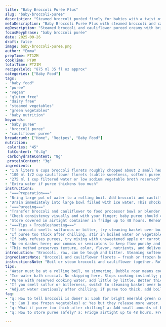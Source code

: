 ```yaml
---
title: "Baby Broccoli Purée Plus"
slug: "baby-broccoli-puree"
description: "Steamed broccoli puréed finely for babies with a twist of cauliflower for milder taste. Subtle texture, vibrant green preserved by ice bath. Water from cooking adjusted to get right consistency. Slightly altered times and ingredient quantities to balance nutrition and texture. Dairy free, gluten free, vegan. Ideal for introducing green vegetables early on. Uses tactile and visual doneness cues instead of strict timing."
metaDescription: "Baby Broccoli Purée Plus with steamed broccoli and cauliflower, vibrant green color locked by ice bath, creamy texture using reserved cooking water, dairy free and vegan."
ogDescription: "Steamed broccoli and cauliflower pureed creamy with bright green color locked by ice bath. Dairy free, gluten free, vegan baby puree with tactile cues for done."
focusKeyphrase: "baby broccoli purée"
date: 2025-09-26
draft: false
image: baby-broccoli-puree.png
author: "Emma"
prepTime: PT12M
cookTime: PT9M
totalTime: PT21M
recipeYield: "875 ml 35 fl oz approx"
categories: ["Baby Food"]
tags:
- "baby food"
- "puree"
- "vegan"
- "gluten free"
- "dairy free"
- "steamed vegetables"
- "green vegetables"
- "baby nutrition"
keywords:
- "baby puree"
- "broccoli puree"
- "cauliflower puree"
breadcrumb: ["Home", "Recipes", "Baby Food"]
nutrition: 
 calories: "45"
 fatContent: "0.4g"
 carbohydrateContent: "8g"
 proteinContent: "3g"
ingredients:
- "1.9 liters 8 cups broccoli florets roughly chopped about 2 small heads"
- "100 ml 1/2 cup cauliflower florets (subtle sweetness, softens puree)"
- "275 ml 1 cup filtered water or low sodium vegetable broth reserved"
- "Extra water if puree thickens too much"
instructions:
- "===Preparation==="
- "Bring large pot of water to a rolling boil. Add broccoli and cauliflower florets. The water should roll continuously — bubble roar, no simmering — to avoid mushy, flavorless veg. Cook 7 to 9 minutes watch color change bright emerald green; feel tender but not falling apart using fork or skewer. Timing flexible, trust touch. Larger stems may need extra minute."
- "Drain immediately into large bowl filled with ice water. This shocks the broccoli, preserves vivid color and stops carryover cooking. If skipped, broccoli keeps softening and turns dull olive; no thanks. Let broccoli sit no more than 2 minutes chilling fast, then drain again thoroughly."
- "===Pureeing==="
- "Transfer broccoli and cauliflower to food processor bowl or blender. Add reserved cooking water a little at a time. Pulse then blend smooth. Texture should be creamy but not runny. Add water cautiously; better to add later than dilute upfront. If you have no food processor, mash with fork but expect coarse bits; fine mesh sieve or blender is preferable."
- "Check consistency visually and with your finger; baby puree should coat finger lightly but not drip. Adjust water or broth accordingly. Taste is mild; cauliflower adds subtle sweetness making the puree less bitter and more palatable for little palates."
- "Store covered in airtight container in fridge up to 48 hours. Reheat gently to avoid nutrient loss. Freeze in portioned trays with space to expand."
- "===Tips + Troubleshooting==="
- "If broccoli smells sulfurous or bitter, try steaming basket over boiling water instead of boiling outright. Water boiling can leach flavor and nutrients causing off odors. Steam 10–12 minutes til fork-tender."
- "If puree too thick after chilling, stir in boiled water or vegetable broth. Avoid milk or cream to keep dairy free for babies allergic or sensitive."
- "If baby refuses purees, try mixing with unsweetened apple or carrot purée for subtle flavor balance."
- "No em dashes here; use commas or semicolons to keep flow punchy and clear."
- "This method preserves texture, color, flavor, nutrients, and delivers a creamy baby-friendly green puree without fuss or additives."
introduction: "Broccoli, raw, can be tough and bitter. Steaming softens just enough, not mush. I learned to stop chasing clock, look for vibrant green — tells you cooking done right. If texture too grainy, add splash of cooking water bit by bit, pulse, feel through fingers. Simple but tricky — the shock ice water is the game changer; stops cook, locks bright green, smell fresh green, smells like garden after rain. Cauliflower in tiny addition tames bitterness, gives slight sweetness babies prefer; tested on my niece. Easy, fuss-free, no dairy or nuts or gluten. Babies and grown-ups both dig this green. No heavy seasoning. Pure, subtle, tactile cues to know done. Learned this over time, from bitter puree fails to this."
ingredientsNote: "Broccoli and cauliflower florets — fresh or frozen both work but frozen can be more watery so adjust added liquid accordingly. I prefer organic if possible but avoid older heads with yellow florets; bitter and tough. Water for cooking can be vegetable broth to add slight savory note without salt. Avoid salt or dairy — baby's kidneys can't handle. Ice water bath essential — don’t skip unless you're all about dull color and mushy texture. Keep puree smooth by small doses of cooking water or broth — easier to add than correct excess. Broccoli starches and fibers vary based on freshness — remember, thicker stalks need longer cook or cut smaller pieces to get uniformly tender. Cauliflower is substitution I recommend, cuts broccoli's sometimes sharp, sulfur notes — makes flavor rounder and creamier. Store leftovers in airtight container, freeze in portions with silicone trays, lasts 1 month frozen."
instructionsNote: "Boil or steam broccoli and cauliflower together. Rolling boil with high heat crucial for flavor retention but monitor color change — bright, firm, vibrant green is cue; dull olive means overcooked. Ice bath quick stops carryover cooking and locks that visual freshness. Drain well to avoid watery puree. Puree with liquid left from cooking, add sparingly; better thick than watery. Texture important — smooth enough for baby's palate but slight body better than watery soup. Use finger test: puree should coat finger but not drip. Taste mild, sweetened lightly by cauliflower addition. No salt or spices at this stage. Keep puree cooled properly, use ice bath again if pureeing delayed by multitasking. Use food processor or high speed blender for smoothest texture. For no food processor, mash well and sieve through fine mesh to remove fibrous chunks. Reheating should be gentle, avoid microwave hot spots — warm water bath preferred. These little baby-focused twists make this green puree stand apart from usual and builds confidence for green veggie introduction."
tips:
- "Water must be at a rolling boil, no simmering. Bubble roar means cooking right. Watch broccoli turn emerald green; dull olive means overcooked. Timing 7 to 9 min flexible; bigger stems need extra minute. I learned to ignore strict clocks, use color and texture as cues."
- "Ice water bath crucial. No skipping here. Stops cooking instantly; preserves that fresh green. Broccoli left in hot water keeps softening, turns dull. Chill max 2 minutes or risk mushiness. Drain well before pureeing or you’ll dilute texture."
- "Puree with reserved cooking water, add little by little. Better thick than runny. Pulse then blend smooth. If no food processor, mash with fork but expect coarse bits. Fine mesh sieve is better to get rid of chunks. Texture must coat finger but not drip. Visual and tactile tests win over timing."
- "If you smell sulfur or bitterness, switch to steaming basket over boiling water instead. Steaming 10 to 12 minutes yields tender veg without leaching flavor. Boiling sometimes pulls out sulfur notes making taste sharp. Steaming softer, milder flavors without mush."
- "Adjust water cautiously after chilling; if puree too thick, add boiled water or vegetable broth. Avoid dairy or salt—too harsh for baby kidneys. Freezing in silicone trays works well; allow space to expand. Reheat gently in warm water bath; avoid microwaves for even warming and nutrient retention."
faq:
- "q: How to tell broccoli is done? a: Look for bright emerald green color. Tender but still firm on fork. Cook time flexible, check texture by pressing. Dull olive means overcooked. Bubble roar rolling boil key for flavor retention."
- "q: Can I use frozen vegetables? a: Yes but they release more water. Adjust cooking liquid accordingly so puree not watery. Texture different, less vibrant green. Fresh preferred if available; frozen still works if you tweak liquid."
- "q: What if puree too thick after chilling? a: Add small amounts of boiled water or vegetable broth to thin. Stir well. Add slowly. Avoid milk or cream to keep dairy free. Thick puree hard for baby to handle."
- "q: How to store puree safely? a: Fridge airtight up to 48 hours. Freeze portions with room to expand, use silicone trays or containers. Thaw in fridge overnight. Gentle reheating only; avoid hot spots from microwave. Use within 1 month frozen."

---
```

